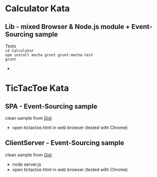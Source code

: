 Calculator Kata
====
Lib - mixed Browser & Node.js module + Event-Sourcing sample
----
Tests  
`cd Calculator`  
`npm install mocha grunt grunt-mocha-test`  
`grunt`  


-
TicTacToe Kata
====
SPA - Event-Sourcing sample
----
clean sample from [Gist](https://gist.github.com/MikeBild/5926056)

* open tictactoe.html in web browser (tested with Chrome)


ClientServer - Event-Sourcing sample
----
clean sample from [Gist](https://gist.github.com/MikeBild/e10f1c3e90ce4d17022a)

* node server.js
* open tictactoe.html in web browser (tested with Chrome)